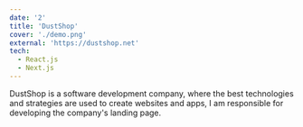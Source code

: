 ```yaml
---
date: '2'
title: 'DustShop'
cover: './demo.png'
external: 'https://dustshop.net'
tech:
  - React.js
  - Next.js
---
```


DustShop is a software development company, where the best technologies and strategies are used to create websites and apps, I am responsible for developing the company's landing page.
